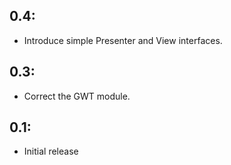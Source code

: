 ## 0.4:

* Introduce simple Presenter and View interfaces.

## 0.3:

* Correct the GWT module.

## 0.1:

* Initial release
